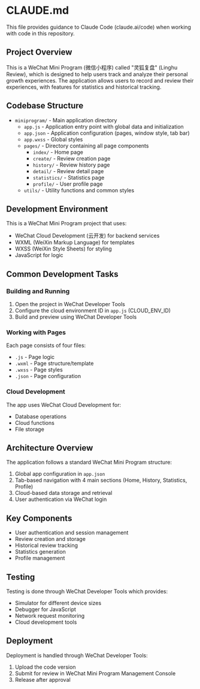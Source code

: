 # CLAUDE.md

This file provides guidance to Claude Code (claude.ai/code) when working with code in this repository.

## Project Overview
This is a WeChat Mini Program (微信小程序) called "灵狐复盘" (Linghu Review), which is designed to help users track and analyze their personal growth experiences. The application allows users to record and review their experiences, with features for statistics and historical tracking.

## Codebase Structure
- `miniprogram/` - Main application directory
  - `app.js` - Application entry point with global data and initialization
  - `app.json` - Application configuration (pages, window style, tab bar)
  - `app.wxss` - Global styles
  - `pages/` - Directory containing all page components
    - `index/` - Home page
    - `create/` - Review creation page
    - `history/` - Review history page
    - `detail/` - Review detail page
    - `statistics/` - Statistics page
    - `profile/` - User profile page
  - `utils/` - Utility functions and common styles

## Development Environment
This is a WeChat Mini Program project that uses:
- WeChat Cloud Development (云开发) for backend services
- WXML (WeiXin Markup Language) for templates
- WXSS (WeiXin Style Sheets) for styling
- JavaScript for logic

## Common Development Tasks

### Building and Running
1. Open the project in WeChat Developer Tools
2. Configure the cloud environment ID in `app.js` (CLOUD_ENV_ID)
3. Build and preview using WeChat Developer Tools

### Working with Pages
Each page consists of four files:
- `.js` - Page logic
- `.wxml` - Page structure/template
- `.wxss` - Page styles
- `.json` - Page configuration

### Cloud Development
The app uses WeChat Cloud Development for:
- Database operations
- Cloud functions
- File storage

## Architecture Overview
The application follows a standard WeChat Mini Program structure:
1. Global app configuration in `app.json`
2. Tab-based navigation with 4 main sections (Home, History, Statistics, Profile)
3. Cloud-based data storage and retrieval
4. User authentication via WeChat login

## Key Components
- User authentication and session management
- Review creation and storage
- Historical review tracking
- Statistics generation
- Profile management

## Testing
Testing is done through WeChat Developer Tools which provides:
- Simulator for different device sizes
- Debugger for JavaScript
- Network request monitoring
- Cloud development tools

## Deployment
Deployment is handled through WeChat Developer Tools:
1. Upload the code version
2. Submit for review in WeChat Mini Program Management Console
3. Release after approval